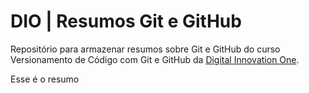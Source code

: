 # DIO | Resumos Git e GitHub

Repositório para armazenar resumos sobre Git e GitHub do curso Versionamento de Código com Git e GitHub da [Digital Innovation One](https://dio.me/).

Esse é o resumo
